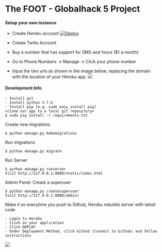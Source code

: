 The FOOT - Globalhack 5 Project
===========



#### Setup your own instance

- Create Heroku account
[![Deploy](https://www.herokucdn.com/deploy/button.png)](https://heroku.com/deploy)

- Create Twilio Account
- Buy a number that has support for SMS and Voice ($1 a month)
- Go to Phone Numbers -> Manage -> Click your phone number
- Input the two urls as shown in the image below, replacing the domain with the location of your Heroku app.
![](http://teachthe.net/topclipbox/2016-04-05_23-12-07PZCAFG.png)

#### Development Info
```
- Install git
- Install python 2.7.6
- Install pip (e.g. sudo easy_install pip)
<clone our app to a local git repository>
$ sudo pip install -r requirements.txt
```

Create new migrations
```
$ python manage.py makemigrations
```

Run migrations
```
$ python manage.py migrate
```

Run Server
```
$ python manage.py runserver
Visit http://127.0.0.1:8000/static/index.html
```

Admin Panel: Create a superuser
```
$ python manage.py createsuperuser
Visit http://127.0.0.1:8000/admin/
```

Make it so everytime you push to Github, Heroku rebuilds server with latest code
```
- Login to Heroku
- Click on your application
- Click DEPLOY
- Under Deployment Method, click Github (Connect to Github) and follow instructions
```
![](http://teachthe.net/topclipbox/2016-04-05_23-21-39GFDKJ2.png)